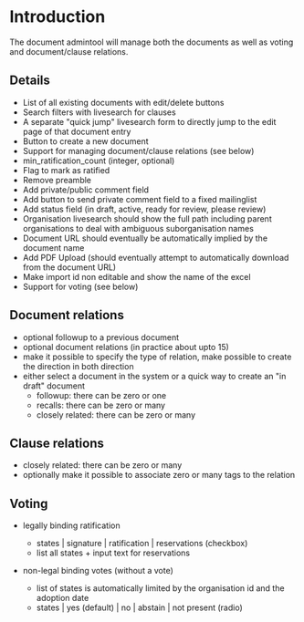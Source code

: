 # Introduction #

The document admintool will manage both the documents as well as voting and document/clause relations.

## Details ##

  * List of all existing documents with edit/delete buttons
  * Search filters with livesearch for clauses
  * A separate "quick jump" livesearch form to directly jump to the edit page of that document entry
  * Button to create a new document
  * Support for managing document/clause relations (see below)
  * min\_ratification\_count (integer, optional)
  * Flag to mark as ratified
  * Remove preamble
  * Add private/public comment field
  * Add button to send private comment field to a fixed mailinglist
  * Add status field (in draft, active, ready for review, please review)
  * Organisation livesearch should show the full path including parent organisations to deal with ambiguous suborganisation names
  * Document URL should eventually be automatically implied by the document name
  * Add PDF Upload (should eventually attempt to automatically download from the document URL)
  * Make import id non editable and show the name of the excel
  * Support for voting (see below)

## Document relations ##

  * optional followup to a previous document
  * optional document relations (in practice about upto 15)
  * make it possible to specify the type of relation, make possible to create the direction in both direction
  * either select a document in the system or a quick way to create an "in draft" document
    * followup: there can be zero or one
    * recalls: there can be zero or many
    * closely related: there can be zero or many

## Clause relations ##

  * closely related: there can be zero or many
  * optionally make it possible to associate zero or many tags to the relation

## Voting ##

  * legally binding ratification
    * states | signature | ratification | reservations (checkbox)
    * list all states + input text for reservations

  * non-legal binding votes (without a vote)
    * list of states is automatically limited by the organisation id and the adoption date
    * states | yes (default) | no | abstain | not present (radio)